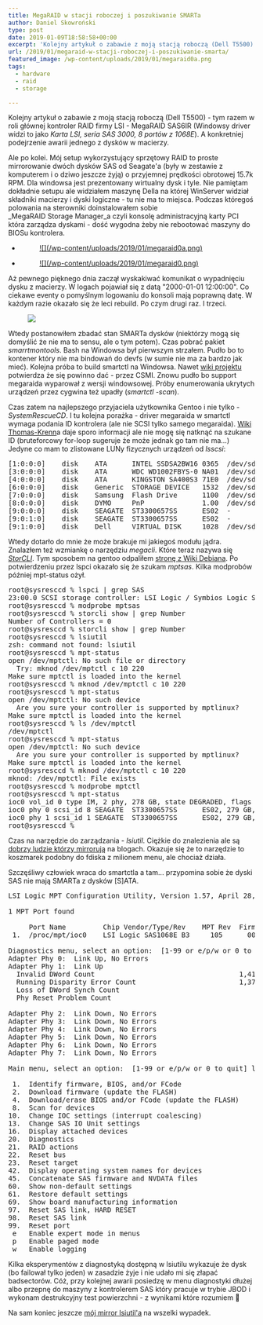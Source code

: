 ```yaml
---
title: MegaRAID w stacji roboczej i poszukiwanie SMARTa
author: Daniel Skowroński
type: post
date: 2019-01-09T18:58:58+00:00
excerpt: 'Kolejny artykuł o zabawie z moją stacją roboczą (Dell T5500) - tym razem w roli głównej kontroler RAID firmy LSI - MegaRAID SAS6IR. A konkretniej podejrzenie awarii jednego z dysków w macierzy.'
url: /2019/01/megaraid-w-stacji-roboczej-i-poszukiwanie-smarta/
featured_image: /wp-content/uploads/2019/01/megaraid0a.png
tags:
  - hardware
  - raid
  - storage

---
```

Kolejny artykuł o zabawie z moją stacją roboczą (Dell T5500) - tym razem w roli głównej kontroler RAID firmy LSI - MegaRAID SAS6IR (Windowsy driver widzi to jako _Karta&nbsp;LSI,&nbsp;seria&nbsp;SAS&nbsp;3000,&nbsp;8&nbsp;portów&nbsp;z&nbsp;1068E_). A konkretniej podejrzenie awarii jednego z dysków w macierzy.

Ale po kolei. Mój setup wykorzystujący sprzętowy RAID to proste mirrorowanie dwóch dysków SAS od Seagate'a (były w zestawie z komputerem i o dziwo jeszcze żyją) o przyjemnej prędkości obrotowej 15.7k RPM. Dla windowsa jest prezentowany wirtualny dysk i tyle. Nie pamiętam dokładnie setupu ale widziałem maszynę Della na której WinServer widział składniki macierzy i dyski logiczne - tu nie ma to miejsca. Podczas któregoś polowania na sterowniki doinstalowałem sobie _MegaRAID Storage Manager_a czyli konsolę administracyjną karty PCI która zarządza dyskami - dość wygodna żeby nie rebootować maszyny do BIOSu kontrolera. 

<ul class="is-layout-flex wp-block-gallery-1 wp-block-gallery columns-2 is-cropped">
  <li class="blocks-gallery-item">
    <figure><a href="/wp-content/uploads/2019/01/megaraid0a-1024x620.png">![](/wp-content/uploads/2019/01/megaraid0a.png)</a></figure>
  </li>
  <li class="blocks-gallery-item">
    <figure><a href="/wp-content/uploads/2019/01/megaraid0-1024x768.png">![](/wp-content/uploads/2019/01/megaraid0.png)</a></figure>
  </li>
</ul>

Aż pewnego pięknego dnia zaczął wyskakiwać komunikat o wypadnięciu dysku z macierzy. W logach pojawiał się z datą "2000-01-01 12:00:00". Co ciekawe eventy o pomyślnym logowaniu do konsoli mają poprawną datę. W każdym razie okazało się że leci rebuild. Po czym drugi raz. I trzeci.<figure class="wp-block-image">

![](/wp-content/uploads/2019/01/megaraid1.png) </figure> 

Wtedy postanowiłem zbadać stan SMARTa dysków (niektórzy mogą się domyślić że nie ma to sensu, ale o tym potem). Czas pobrać pakiet _smarrtmontools_. Bash na Windowsa był pierwszym strzałem. Pudło bo to kontener który nie ma bindowań do devfs (w sumie nie ma za bardzo jak mieć). Kolejna próba to build smartctl na Windowsa. Nawet [wiki projektu][1] potwierdza że się powinno dać - przez CSMI. Znowu pudło bo support megaraida wyparował z wersji windowsowej. Próby enumerowania ukrytych urządzeń przez cygwina też upadły (_smartctl -scan_). 

Czas zatem na najlepszego przyjaciela użytkownika Gentoo i nie tylko - _SystemRescueCD_. I tu kolejna porażka - driver megaraida w smartctl wymaga podania ID kontrolera (ale nie SCSI tylko samego megaraida). [Wiki Thomas-Krenn][2]a daje sporo informacji ale nie mogę się natknąć na szukane ID (bruteforcowy for-loop sugeruje że może jednak go tam nie ma...) Jedyne co mam to zlistowane LUNy fizycznych urządzeń od _lsscsi_:

<pre class="lang:default EnlighterJSRAW  ">[1:0:0:0]    disk    ATA      INTEL SSDSA2BW16 0365  /dev/sda 
[3:0:0:0]    disk    ATA      WDC WD1002FBYS-0 NA01  /dev/sdb 
[4:0:0:0]    disk    ATA      KINGSTON SA400S3 71E0  /dev/sdc 
[6:0:0:0]    disk    Generic  STORAGE DEVICE   1532  /dev/sdd 
[7:0:0:0]    disk    Samsung  Flash Drive      1100  /dev/sde 
[8:0:0:0]    disk    DYMO     PnP              1.00  /dev/sdf 
[9:0:0:0]    disk    SEAGATE  ST3300657SS      ES02  -        
[9:0:1:0]    disk    SEAGATE  ST3300657SS      ES02  -        
[9:1:0:0]    disk    Dell     VIRTUAL DISK     1028  /dev/sdg 
</pre>

Wtedy dotarło do mnie że może brakuje mi jakiegoś modułu jądra. Znalazłem też wzmiankę o narzędziu _megacli_. Które teraz nazywa się _[StorCLI][3]_. Tym sposobem na gentoo odpaliłem [stronę z Wiki Debiana][4]. Po potwierdzeniu przez lspci okazało się że szukam _mptsas_. Kilka modprobów później mpt-status ożył.

<pre class="lang:default EnlighterJSRAW  ">root@sysresccd % lspci | grep SAS
23:00.0 SCSI storage controller: LSI Logic / Symbios Logic SAS1068E PCI-Express Fusion-MPT SAS (rev 08)
root@sysresccd % modprobe mptsas
root@sysresccd % storcli show | grep Number
Number of Controllers = 0
root@sysresccd % storcli show | grep Number
root@sysresccd % lsiutil
zsh: command not found: lsiutil
root@sysresccd % mpt-status
open /dev/mptctl: No such file or directory
  Try: mknod /dev/mptctl c 10 220
Make sure mptctl is loaded into the kernel
root@sysresccd % mknod /dev/mptctl c 10 220
root@sysresccd % mpt-status                 
open /dev/mptctl: No such device
  Are you sure your controller is supported by mptlinux?
Make sure mptctl is loaded into the kernel
root@sysresccd % ls /dev/mptctl 
/dev/mptctl
root@sysresccd % mpt-status    
open /dev/mptctl: No such device
  Are you sure your controller is supported by mptlinux?
Make sure mptctl is loaded into the kernel
root@sysresccd % mknod /dev/mptctl c 10 220
mknod: /dev/mptctl: File exists
root@sysresccd % modprobe mptctl
root@sysresccd % mpt-status                
ioc0 vol_id 0 type IM, 2 phy, 278 GB, state DEGRADED, flags ENABLED RESYNC_IN_PROGRESS
ioc0 phy 0 scsi_id 8 SEAGATE  ST3300657SS      ES02, 279 GB, state ONLINE, flags NONE
ioc0 phy 1 scsi_id 1 SEAGATE  ST3300657SS      ES02, 279 GB, state ONLINE, flags OUT_OF_SYNC
root@sysresccd % </pre>



Czas na narzędzie do zarządzania - _lsiutil_. Ciężkie do znalezienia ale są [dobrzy ludzie którzy mirrorują][5] na blogach. Okazuje się że to narzędzie to koszmarek podobny do fdiska z milionem menu, ale chociaż działa.

Szczęśliwy człowiek wraca do smartctla a tam... przypomina sobie że dyski SAS nie mają SMARTa z dysków [S]ATA. <facepalm />

<pre class="lang:default EnlighterJSRAW ">LSI Logic MPT Configuration Utility, Version 1.57, April 28, 2008

1 MPT Port found

     Port Name         Chip Vendor/Type/Rev    MPT Rev  Firmware Rev  IOC
 1.  /proc/mpt/ioc0    LSI Logic SAS1068E B3     105      00192f00     0

Diagnostics menu, select an option:  [1-99 or e/p/w or 0 to quit] 12
Adapter Phy 0:  Link Up, No Errors
Adapter Phy 1:  Link Up
  Invalid DWord Count                                   1,413,606
  Running Disparity Error Count                         1,372,067
  Loss of DWord Synch Count                                     2
  Phy Reset Problem Count                                       0

Adapter Phy 2:  Link Down, No Errors
Adapter Phy 3:  Link Down, No Errors
Adapter Phy 4:  Link Down, No Errors
Adapter Phy 5:  Link Down, No Errors
Adapter Phy 6:  Link Down, No Errors
Adapter Phy 7:  Link Down, No Errors

Main menu, select an option:  [1-99 or e/p/w or 0 to quit] l

 1.  Identify firmware, BIOS, and/or FCode
 2.  Download firmware (update the FLASH)
 4.  Download/erase BIOS and/or FCode (update the FLASH)
 8.  Scan for devices
10.  Change IOC settings (interrupt coalescing)
13.  Change SAS IO Unit settings
16.  Display attached devices
20.  Diagnostics
21.  RAID actions
22.  Reset bus
23.  Reset target
42.  Display operating system names for devices
45.  Concatenate SAS firmware and NVDATA files
60.  Show non-default settings
61.  Restore default settings
69.  Show board manufacturing information
97.  Reset SAS link, HARD RESET
98.  Reset SAS link
99.  Reset port
 e   Enable expert mode in menus
 p   Enable paged mode
 w   Enable logging
</pre>



Kilka eksperymentów z diagnostyką dostępną w lsiutilu wykazuje że dysk (bo failował tylko jeden) w zasadzie żyje i nie udało mi się złapać badsectorów. Cóż, przy kolejnej awarii posiedzę w menu diagnostyki dłużej albo przepnę do maszyny z kontrolerem SAS który pracuje w trybie JBOD i wykonam destrukcyjny test powierzchni - z wynikami które rozumiem 🙂

Na sam koniec jeszcze [mój mirror lsiutil'a][6] na wszelki wypadek.

 [1]: https://www.smartmontools.org/wiki/Supported_RAID-Controllers
 [2]: https://www.thomas-krenn.com/en/wiki/Smartmontools_with_MegaRAID_Controller
 [3]: https://www.thomas-krenn.com/en/wiki/StorCLI
 [4]: https://wiki.debian.org/LinuxRaidForAdmins#megaraid
 [5]: https://www.dzhang.com/blog/2013/03/22/where-to-get-download-lsiutil
 [6]: /wp-content/uploads/2019/01/lsiutil.zip